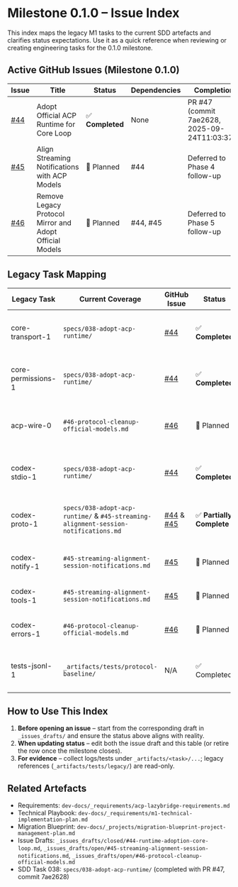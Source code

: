 # Milestone 0.1.0 – Issue Index

This index maps the legacy M1 tasks to the current SDD artefacts and clarifies status expectations. Use it as a quick reference when reviewing or creating engineering tasks for the 0.1.0 milestone.

## Active GitHub Issues (Milestone 0.1.0)

| Issue | Title | Status | Dependencies | Completion |
| --- | --- | --- | --- | --- |
| [#44](https://github.com/lwyBZss8924d/ACPLazyBridge/issues/44) | Adopt Official ACP Runtime for Core Loop | ✅ **Completed** | None | PR #47 (commit 7ae2628, 2025-09-24T11:03:37Z) |
| [#45](https://github.com/lwyBZss8924d/ACPLazyBridge/issues/45) | Align Streaming Notifications with ACP Models | 🔄 Planned | #44 | Deferred to Phase 4 follow-up |
| [#46](https://github.com/lwyBZss8924d/ACPLazyBridge/issues/46) | Remove Legacy Protocol Mirror and Adopt Official Models | 🔄 Planned | #44, #45 | Deferred to Phase 5 follow-up |

## Legacy Task Mapping

| Legacy Task | Current Coverage | GitHub Issue | Status | Notes |
| --- | --- | --- | --- | --- |
| core-transport-1 | `specs/038-adopt-acp-runtime/` | [#44](https://github.com/lwyBZss8924d/ACPLazyBridge/issues/44) | ✅ **Completed** | Transport module merged via SDD Task 038; evidence in `_artifacts/038-adopt-acp-runtime/` |
| core-permissions-1 | `specs/038-adopt-acp-runtime/` | [#44](https://github.com/lwyBZss8924d/ACPLazyBridge/issues/44) | ✅ **Completed** | Permission mapping verified; env overrides documented in runtime module |
| acp-wire-0 | `#46-protocol-cleanup-official-models.md` | [#46](https://github.com/lwyBZss8924d/ACPLazyBridge/issues/46) | 🔄 Planned | Upstream ACP types adopted; legacy module scheduled for removal in Phase 5 |
| codex-stdio-1 | `specs/038-adopt-acp-runtime/` | [#44](https://github.com/lwyBZss8924d/ACPLazyBridge/issues/44) | ✅ **Completed** | Handcrafted loop replaced with `AgentSideConnection`; JSONL compatibility maintained |
| codex-proto-1 | `specs/038-adopt-acp-runtime/` & `#45-streaming-alignment-session-notifications.md` | [#44](https://github.com/lwyBZss8924d/ACPLazyBridge/issues/44) & [#45](https://github.com/lwyBZss8924d/ACPLazyBridge/issues/45) | ✅ **Partially Complete** | Core runtime completed; streaming alignment deferred to Phase 4 follow-up |
| codex-notify-1 | `#45-streaming-alignment-session-notifications.md` | [#45](https://github.com/lwyBZss8924d/ACPLazyBridge/issues/45) | 🔄 Planned | Notify parity maintained; full streaming alignment deferred to Phase 4 |
| codex-tools-1 | `#45-streaming-alignment-session-notifications.md` | [#45](https://github.com/lwyBZss8924d/ACPLazyBridge/issues/45) | 🔄 Planned | Tool-call lifecycle in progress; completion deferred to Phase 4 |
| codex-errors-1 | `#46-protocol-cleanup-official-models.md` | [#46](https://github.com/lwyBZss8924d/ACPLazyBridge/issues/46) | 🔄 Planned | Error handling updated; protocol cleanup deferred to Phase 5 |
| tests-jsonl-1 | `_artifacts/tests/protocol-baseline/` | N/A | ✅ Completed | JSONL fixtures migrated; SDD Task 038 evidence in `_artifacts/038-adopt-acp-runtime/` |

## How to Use This Index

1. **Before opening an issue** – start from the corresponding draft in `_issues_drafts/` and ensure the status above aligns with reality.
2. **When updating status** – edit both the issue draft and this table (or retire the row once the milestone closes).
3. **For evidence** – collect logs/tests under `_artifacts/<task>/...`; legacy references (`_artifacts/tests/legacy/`) are read-only.

## Related Artefacts

- Requirements: `dev-docs/_requirements/acp-lazybridge-requirements.md`
- Technical Playbook: `dev-docs/_requirements/m1-technical-implementation-plan.md`
- Migration Blueprint: `dev-docs/_projects/migration-blueprint-project-management-plan.md`
- Issue Drafts: `_issues_drafts/closed/#44-runtime-adoption-core-loop.md`, `_issues_drafts/open/#45-streaming-alignment-session-notifications.md`, `_issues_drafts/open/#46-protocol-cleanup-official-models.md`
- SDD Task 038: `specs/038-adopt-acp-runtime/` (completed with PR #47, commit 7ae2628)
